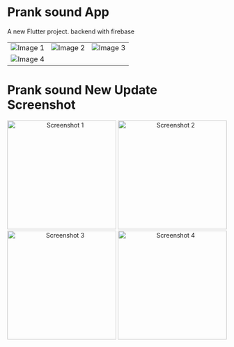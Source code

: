 # Prank sound App

A new Flutter project.
backend  with  firebase 

<table>
  <tr>
    <td><img src="https://github.com/Rehman85/Prank_Fun_Sounds/assets/144882089/b3c8216f-b8fc-404b-9bc8-e0387ae2da2f" alt="Image 1"></td>
    <td><img src="https://github.com/Rehman85/Prank_Fun_Sounds/assets/144882089/61e3ed5b-ea58-41b6-afb0-507e916a7bc6" alt="Image 2"></td>
    <td><img src="https://github.com/Rehman85/Prank_Fun_Sounds/assets/144882089/c92ec720-ee5e-4d0d-9ad6-75fc14a934d2" alt="Image 3"></td>
  </tr>
  <tr>
    <td><img src="https://github.com/Rehman85/Prank_Fun_Sounds/assets/144882089/fb1a05c0-59e3-4569-8dc2-3321210e5981" alt="Image 4"></td>
  </tr>
</table>



# Prank sound New Update Screenshot 
<div align="center">
    <img src="https://github.com/user-attachments/assets/31dae911-1b20-4f75-bd33-50a0199734a4" alt="Screenshot 1" width="250">
    <img src="https://github.com/user-attachments/assets/dddf5663-70cc-4756-b9f4-94fe77179bee" alt="Screenshot 2" width="250">
    <img src="https://github.com/user-attachments/assets/ecca4d17-e549-4b66-9ec7-a22afc6bae54" alt="Screenshot 3" width="250">
    <img src="https://github.com/user-attachments/assets/691007be-3abc-4449-af72-cdf2fbb0d85b" alt="Screenshot 4" width="250">
</div>
